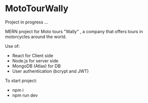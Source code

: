 # MotoTourWally
Project in progress ... 


MERN project for Moto tours "Wally" , a company that offers tours in motorcycles around the world. 

Use of: 
- React for Client side 
- Node.js for server side 
- MongoDB (Atlas) for DB
- User authentication (bcrypt and JWT)

To start project:
- npm i 
- npm run dev 

